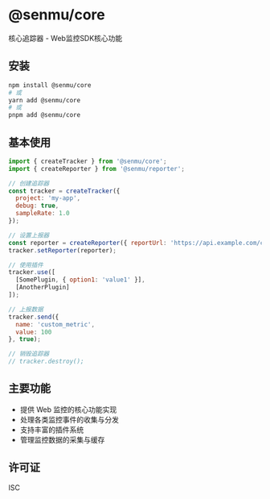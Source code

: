 # @senmu/core

核心追踪器 - Web监控SDK核心功能

## 安装

```bash
npm install @senmu/core
# 或
yarn add @senmu/core
# 或
pnpm add @senmu/core
```

## 基本使用

```javascript
import { createTracker } from '@senmu/core';
import { createReporter } from '@senmu/reporter';

// 创建追踪器
const tracker = createTracker({
  project: 'my-app',
  debug: true,
  sampleRate: 1.0
});

// 设置上报器
const reporter = createReporter({ reportUrl: 'https://api.example.com/collect' });
tracker.setReporter(reporter);

// 使用插件
tracker.use([
  [SomePlugin, { option1: 'value1' }],
  [AnotherPlugin]
]);

// 上报数据
tracker.send({
  name: 'custom_metric',
  value: 100
}, true);

// 销毁追踪器
// tracker.destroy();
```

## 主要功能

- 提供 Web 监控的核心功能实现
- 处理各类监控事件的收集与分发
- 支持丰富的插件系统
- 管理监控数据的采集与缓存

## 许可证

ISC